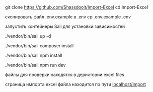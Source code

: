 git clone https://github.com/Shassdooit/Import-Excel
cd Import-Excel

скопировать файл .env.example в .env
cp .env.example .env

запустить контейнеры Sail для установки зависимостей

./vendor/bin/sail up -d

./vendor/bin/sail composer install

./vendor/bin/sail npm install

./vendor/bin/sail npm run dev

файлы для проверки находятся в дериктории excel files

страница импорта excel файла находится по пути [localhost/import](http://localhost/import)
